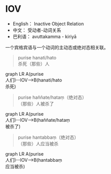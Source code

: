 # IOV

* English： Inactive Object Relation
* 中文： 受动者-动词关系
* 巴利语： avuttakamma - kiriyā
 

一个宾格宾语与一个动词的主动态或绝对态相关联。
>purise hanati/hato<br>杀死（那些）人
<div class="mermaid">
graph LR
A(purise<br>人们)--IOV-->B(hanati/hato<br>杀死)
</div>


>purise haññate/hataṃ（绝对态）<br>（那些）人被杀了
<div class="mermaid">
graph LR
A(purise<br>人们)--IOV-->B(haññate/hataṃ<br>被杀了)
</div>


>purise hantabbaṃ（绝对态）<br>（那些）人应当被杀
<div class="mermaid">
graph LR
A(purise<br>人们)--IOV-->B(hantabbaṃ<br>应当被杀)
</div>


